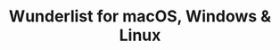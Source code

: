 ---
name: Wunderlist
url: 'https://www.wunderlist.com/login'
category: Productivity
title: 'Wunderlist for macOS, Windows & Linux'
key: wunderlist

---